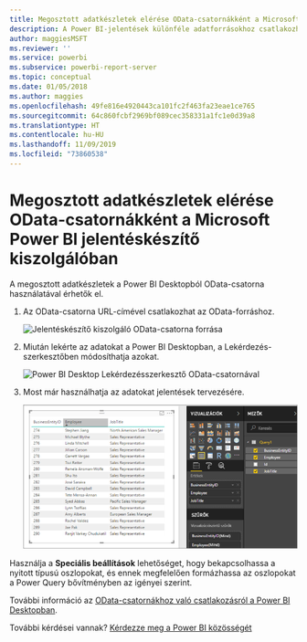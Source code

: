 ```yaml
---
title: Megosztott adatkészletek elérése OData-csatornákként a Microsoft Power BI jelentéskészítő kiszolgálóban
description: A Power BI-jelentések különféle adatforrásokhoz csatlakozhatnak. Az adatok használatának módjától függően eltérő adatforrások érhetők el.
author: maggiesMSFT
ms.reviewer: ''
ms.service: powerbi
ms.subservice: powerbi-report-server
ms.topic: conceptual
ms.date: 01/05/2018
ms.author: maggies
ms.openlocfilehash: 49fe816e4920443ca101fc2f463fa23eae1ce765
ms.sourcegitcommit: 64c860fcbf2969bf089cec358331a1fc1e0d39a8
ms.translationtype: HT
ms.contentlocale: hu-HU
ms.lasthandoff: 11/09/2019
ms.locfileid: "73860538"
---
```

# <a name="accessing-shared-datasets-as-odata-feeds-in-power-bi-report-server"></a>Megosztott adatkészletek elérése OData-csatornákként a Microsoft Power BI jelentéskészítő kiszolgálóban
A megosztott adatkészletek a Power BI Desktopból OData-csatorna használatával érhetők el.

1. Az OData-csatorna URL-címével csatlakozhat az OData-forráshoz.
   
    ![Jelentéskészítő kiszolgáló OData-csatorna forrása](media/access-dataset-odata/report-server-odata-feed.png)
2. Miután lekérte az adatokat a Power BI Desktopban, a Lekérdezés-szerkesztőben módosíthatja azokat.
   
    ![Power BI Desktop Lekérdezésszerkesztő OData-csatornával](media/access-dataset-odata/report-server-odata-results-query-editor.png)
3. Most már használhatja az adatokat jelentések tervezésére.
   
    ![Power BI Desktop-jelentésterv OData-csatornával](media/access-dataset-odata/report-server-odata-power-bi-desktop-report-design.png)

Használja a **Speciális beállítások** lehetőséget, hogy bekapcsolhassa a nyitott típusú oszlopokat, és ennek megfelelően formázhassa az oszlopokat a Power Query bővítményben az igényei szerint.

További információ az [OData-csatornákhoz való csatlakozásról a Power BI Desktopban](../desktop-connect-odata.md).

További kérdései vannak? [Kérdezze meg a Power BI közösségét](https://community.powerbi.com/)

